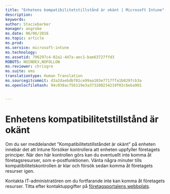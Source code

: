 ```yaml
---
title: "Enhetens kompatibilitetstillstånd är okänt | Microsoft Intune"
description: 
keywords: 
author: Staciebarker
manager: angrobe
ms.date: 06/06/2016
ms.topic: article
ms.prod: 
ms.service: microsoft-intune
ms.technology: 
ms.assetid: 796297c4-02a1-4d7a-aec1-bae63727ffd3
ROBOTS: NOINDEX,NOFOLLOW
ms.reviewer: chrisgre
ms.suite: ems
translationtype: Human Translation
ms.sourcegitcommit: d3a2daebdb781ce99aa103e7717ffa1b0297cb3a
ms.openlocfilehash: 94c038ac756119e3a373280234219f03c6eba901


---
```



# Enhetens kompatibilitetstillstånd är okänt

Om du ser meddelandet "Kompatibilitetstillståndet är okänt" på enheten innebär det att Intune försöker kontrollera att enheten uppfyller företagets principer. När den här kontrollen görs kan du eventuellt inte komma åt företagsresurser, som e-postfunktionen. Vänta några minuter tills kompatibilitetskontrollen är klar och försök sedan komma åt företagets resurser igen.

Kontakta IT-administratören om du fortfarande inte kan komma åt företagets resurser. Titta efter kontaktuppgifter på [företagsportalens webbplats](http://portal.manage.microsoft.com).



<!--HONumber=Aug16_HO4-->


